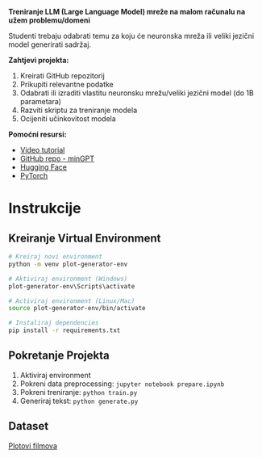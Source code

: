 **Treniranje LLM (Large Language Model) mreže na malom računalu na užem problemu/domeni**

Studenti trebaju odabrati temu za koju će neuronska mreža ili veliki jezični model generirati sadržaj.

**Zahtjevi projekta:**

1. Kreirati GitHub repozitorij
2. Prikupiti relevantne podatke
3. Odabrati ili izraditi vlastitu neuronsku mrežu/veliki jezični model (do 1B parametara)
4. Razviti skriptu za treniranje modela
5. Ocijeniti učinkovitost modela

**Pomoćni resursi:**

- [Video tutorial](https://www.youtube.com/watch?v=kCc8FmEb1nY)
- [GitHub repo - minGPT](https://github.com/karpathy/minGPT)
- [Hugging Face](https://huggingface.co/)
- [PyTorch](https://pytorch.org/)

# Instrukcije

## Kreiranje Virtual Environment

```bash
# Kreiraj novi environment
python -m venv plot-generator-env

# Aktiviraj environment (Windows)
plot-generator-env\Scripts\activate

# Activiraj environment (Linux/Mac)
source plot-generator-env/bin/activate

# Instaliraj dependencies
pip install -r requirements.txt
```

## Pokretanje Projekta

1. Aktiviraj environment
2. Pokreni data preprocessing: `jupyter notebook prepare.ipynb`
3. Pokreni treniranje: `python train.py`
4. Generiraj tekst: `python generate.py`

## Dataset

[Plotovi filmova](https://drive.google.com/file/d/1pPSv1I3qUXvgfBfIyO_Lh7FXuwUTeKQD/)
